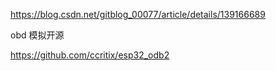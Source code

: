 https://blog.csdn.net/gitblog_00077/article/details/139166689


obd 模拟开源

https://github.com/ccritix/esp32_odb2